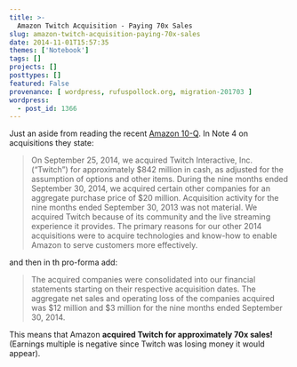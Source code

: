 ```yaml
---
title: >-
  Amazon Twitch Acquisition - Paying 70x Sales
slug: amazon-twitch-acquisition-paying-70x-sales
date: 2014-11-01T15:57:35
themes: ['Notebook']
tags: []
projects: []
posttypes: []
featured: False
provenance: [ wordpress, rufuspollock.org, migration-201703 ]
wordpress:
  - post_id: 1366
---
```


Just an aside from reading the recent [Amazon 10-Q][10q]. In Note 4 on acquisitions they state:

[10q]: http://www.sec.gov/Archives/edgar/data/1018724/000101872414000055/amzn-20140930x10q.htm

> On September 25, 2014, we acquired Twitch Interactive, Inc. (“Twitch”) for approximately $842 million in cash, as adjusted for the assumption of options and other items. During the nine months ended September 30, 2014, we acquired certain other companies for an aggregate purchase price of $20 million. Acquisition activity for the nine months ended September 30, 2013 was not material. We acquired Twitch because of its community and the live streaming experience it provides. The primary reasons for our other 2014 acquisitions were to acquire technologies and know-how to enable Amazon to serve customers more effectively.

and then in th pro-forma add:

> The acquired companies were consolidated into our financial statements starting on their respective acquisition dates. The aggregate net sales and operating loss of the companies acquired was $12 million and $3 million for the nine months ended September 30, 2014.

This means that Amazon **acquired Twitch for approximately 70x sales!** (Earnings multiple is negative since Twitch was losing money it would appear).

